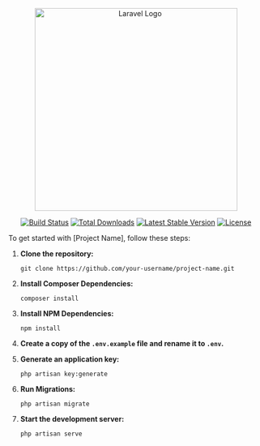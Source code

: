 <p align="center"><a href="https://laravel.com" target="_blank"><img src="https://raw.githubusercontent.com/laravel/art/master/logo-lockup/5%20SVG/2%20CMYK/1%20Full%20Color/laravel-logolockup-cmyk-red.svg" width="400" alt="Laravel Logo"></a></p>

<p align="center">
<a href="https://github.com/laravel/framework/actions"><img src="https://github.com/laravel/framework/workflows/tests/badge.svg" alt="Build Status"></a>
<a href="https://packagist.org/packages/laravel/framework"><img src="https://img.shields.io/packagist/dt/laravel/framework" alt="Total Downloads"></a>
<a href="https://packagist.org/packages/laravel/framework"><img src="https://img.shields.io/packagist/v/laravel/framework" alt="Latest Stable Version"></a>
<a href="https://packagist.org/packages/laravel/framework"><img src="https://img.shields.io/packagist/l/laravel/framework" alt="License"></a>
</p>

To get started with [Project Name], follow these steps:

1. **Clone the repository:**
    ```
    git clone https://github.com/your-username/project-name.git
    ```

2. **Install Composer Dependencies:**
    ```
    composer install
    ```

3. **Install NPM Dependencies:**
    ```
    npm install
    ```

4. **Create a copy of the `.env.example` file and rename it to `.env`.**

5. **Generate an application key:**
    ```
    php artisan key:generate
    ```

6. **Run Migrations:**
    ```
    php artisan migrate
    ```

7. **Start the development server:**
    ```
    php artisan serve
